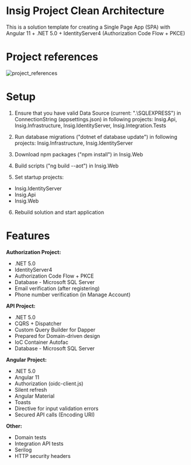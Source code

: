 # Insig Project Clean Architecture
This is a solution template for creating a Single Page App (SPA) with Angular 11 + .NET 5.0 + IdentityServer4 (Authorization Code Flow + PKCE)

# Project references
![project_references](https://github.com/pklejnowski/angular_core/blob/master/project_references.png)

# Setup
1. Ensure that you have valid Data Source (current: ".\\SQLEXPRESS") in ConnectionString (appsettings.json) in following projects: Insig.Api, Insig.Infrastructure, Insig.IdentityServer, Insig.Integration.Tests

2. Run database migrations ("dotnet ef database update") in following projects: Insig.Infrastructure, Insig.IdentityServer

3. Download npm packages ("npm install") in Insig.Web

4. Build scripts ("ng build --aot") in Insig.Web

5. Set startup projects:
- Insig.IdentityServer
- Insig.Api
- Insig.Web

6. Rebuild solution and start application

# Features
**Authorization Project:**
- .NET 5.0
- IdentityServer4
- Authorization Code Flow + PKCE
- Database - Microsoft SQL Server
- Email verification (after registering)
- Phone number verification (in Manage Account)

**API Project:**
- .NET 5.0
- CQRS + Dispatcher
- Custom Query Builder for Dapper
- Prepared for Domain-driven design
- IoC Container Autofac
- Database - Microsoft SQL Server

**Angular Project:**
- .NET 5.0
- Angular 11
- Authorization (oidc-client.js)
- Silent refresh
- Angular Material
- Toasts
- Directive for input validation errors
- Secured API calls (Encoding URI)

**Other:**
- Domain tests
- Integration API tests
- Serilog
- HTTP security headers
